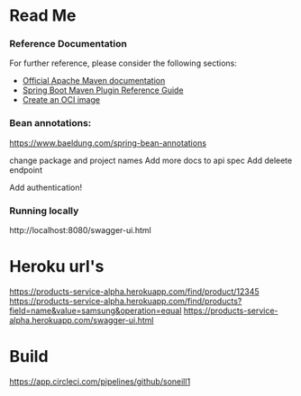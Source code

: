 # Read Me

### Reference Documentation
For further reference, please consider the following sections:

* [Official Apache Maven documentation](https://maven.apache.org/guides/index.html)
* [Spring Boot Maven Plugin Reference Guide](https://docs.spring.io/spring-boot/docs/2.5.2/maven-plugin/reference/html/)
* [Create an OCI image](https://docs.spring.io/spring-boot/docs/2.5.2/maven-plugin/reference/html/#build-image)

### Bean annotations:
https://www.baeldung.com/spring-bean-annotations


change package and project names
Add more docs to api spec
Add deleete endpoint

Add authentication!

### Running locally
http://localhost:8080/swagger-ui.html

# Heroku url's
https://products-service-alpha.herokuapp.com/find/product/12345
https://products-service-alpha.herokuapp.com/find/products?field=name&value=samsung&operation=equal
https://products-service-alpha.herokuapp.com/swagger-ui.html

# Build
https://app.circleci.com/pipelines/github/soneill1